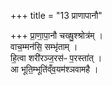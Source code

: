 +++
title = "13 प्राणापानौ"

+++
प्रा॒णा॒पा॒नौ चख्षु॒श्श्रोत्र॑म् ।  
वाच॒म्मन॑सि॒ सम्भृ॑ताम् ।  
हि॒त्वा शरी॑रञ्ज॒रस॑ᳶ प॒रस्ता॑त् ।  
आ भूति॒म्भूति॑व्ँव॒यम॑श्ञवामहै ।  
